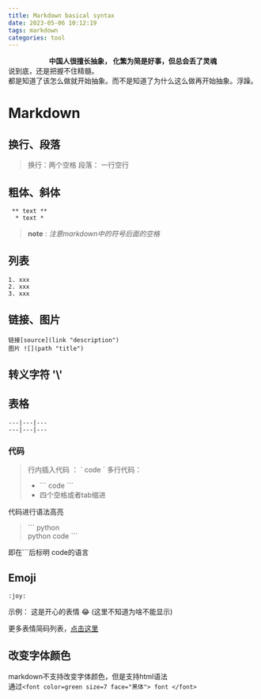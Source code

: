 ```yaml
---
title: Markdown basical syntax
date: 2023-05-06 10:12:19
tags: markdown
categories: tool
---
```


**<center> 中国人很擅长抽象， 化繁为简是好事，但总会丢了灵魂 </center>**
说到底，还是把握不住精髓。  
都是知道了该怎么做就开始抽象。而不是知道了为什么这么做再开始抽象。浮躁。 


# Markdown

## 换行、段落
> 换行：两个空格
> 段落： 一行空行

## 粗体、斜体
``` 
 ** text ** 
  * text * 
```
> **note** : *注意markdown中的符号后面的空格*

## 列表
```
1. xxx
2. xxx
3. xxx
```

## 链接、图片

```
链接[source](link "description")
图片 ![](path "title")
```

## 转义字符 '\\'

## 表格
```
---|---|---
---|---|---
```

### 代码

> 行内插入代码 ： \` code \`
> 多行代码：
> - \`\`\` code  \`\`\`
> - 四个空格或者tab缩进

代码进行语法高亮
>\`\`\` python  
> python code
>\`\`\`  

即在\`\`\`后标明 code的语言  

## Emoji


` :joy: ` 

示例： 这是开心的表情 :joy:    (这里不知道为啥不能显示)

更多表情简码列表，[点击这里](https://gist.github.com/rxaviers/7360908)

## 改变字体颜色

markdown不支持改变字体颜色，但是支持html语法  
通过`<font color=green size=7 face="黑体"> font </font>`